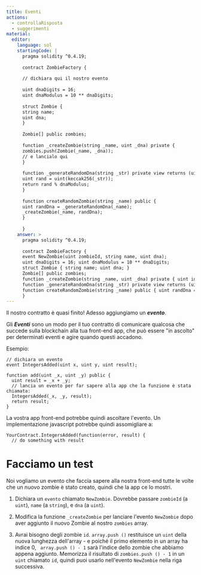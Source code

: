 ```yaml
---
title: Eventi
actions:
  - controllaRisposta
  - suggerimenti
material:
  editor:
    language: sol
    startingCode: |
      pragma solidity ^0.4.19;
      
      contract ZombieFactory {
      
      // dichiara qui il nostro evento
      
      uint dnaDigits = 16;
      uint dnaModulus = 10 ** dnaDigits;
      
      struct Zombie {
      string name;
      uint dna;
      }
      
      Zombie[] public zombies;
      
      function _createZombie(string _name, uint _dna) private {
      zombies.push(Zombie(_name, _dna));
      // e lancialo qui
      }
      
      function _generateRandomDna(string _str) private view returns (uint) {
      uint rand = uint(keccak256(_str));
      return rand % dnaModulus;
      }
      
      function createRandomZombie(string _name) public {
      uint randDna = _generateRandomDna(_name);
      _createZombie(_name, randDna);
      }
      
      }
    answer: >
      pragma solidity ^0.4.19;
      
      contract ZombieFactory {
      event NewZombie(uint zombieId, string name, uint dna);
      uint dnaDigits = 16; uint dnaModulus = 10 ** dnaDigits;
      struct Zombie { string name; uint dna; }
      Zombie[] public zombies;
      function _createZombie(string _name, uint _dna) private { uint id = zombies.push(Zombie(_name, _dna)) - 1; NewZombie(id, _name, _dna); }
      function _generateRandomDna(string _str) private view returns (uint) { uint rand = uint(keccak256(_str)); return rand % dnaModulus; }
      function createRandomZombie(string _name) public { uint randDna = _generateRandomDna(_name); _createZombie(_name, randDna); }
      }
---
```

Il nostro contratto è quasi finito! Adesso aggiungiamo un ***evento***.

Gli ***Eventi*** sono un modo per il tuo contratto di comunicare qualcosa che succede sulla blockchain alla tua front-end app, che può essere "in ascolto" per determinati eventi e agire quando questi accadono.

Esempio:

    // dichiara un evento
    event IntegersAdded(uint x, uint y, uint result);
    
    function add(uint _x, uint _y) public {
      uint result = _x + _y;
      // lancia un evento per far sapere alla app che la funzione è stata chiamata:
      IntegersAdded(_x, _y, result);
      return result;
    }
    

La vostra app front-end potrebbe quindi ascoltare l'evento. Un implementazione javascript potrebbe quindi assomigliare a:

    YourContract.IntegersAdded(function(error, result) { 
      // do something with result
    

# Facciamo un test

Noi vogliamo un evento che faccia sapere alla nostra front-end tutte le volte che un nuovo zombie è stato creato, quindi che la app ce lo mostri.

1. Dichiara un `evento` chiamato `NewZombie`. Dovrebbe passare `zombieId` (a `uint`), `name` (a `string`), e `dna` (a `uint`).

2. Modifica la funzione `_createZombie` per lanciare l'evento `NewZombie` dopo aver aggiunto il nuovo Zombie al nostro `zombies` array.

3. Avrai bisogno degli zombie `id`. `array.push ()` restituisce un `uint` della nuova lunghezza dell'array - e poiché il primo elemento in un array ha indice 0, ` array.push () - 1` sarà l'indice dello zombie che abbiamo appena aggiunto. Memorizza il risultato di ` zombies.push () - 1 ` in un `uint` chiamato `id`, quindi puoi usarlo nell'evento `NewZombie` nella riga successiva.